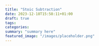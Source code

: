 ```yaml
---
title: "Stoic Subtraction"
date: 2023-12-18T15:58:11+01:00
draft: true
tags:
categories:
summary: "summary here"
featured_image: "/images/placeholder.png"
---
```


